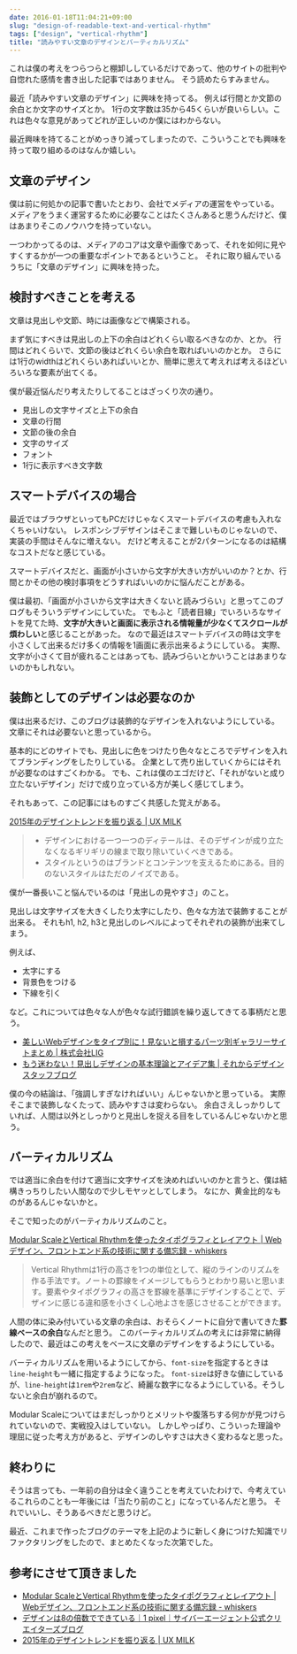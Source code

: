 ```yaml
---
date: 2016-01-18T11:04:21+09:00
slug: "design-of-readable-text-and-vertical-rhythm"
tags: ["design", "vertical-rhythm"]
title: "読みやすい文章のデザインとバーティカルリズム"
---
```


これは僕の考えをつらつらと棚卸ししているだけであって、他のサイトの批判や自惚れた感情を書き出した記事ではありません。
そう読めたらすみません。

最近「読みやすい文章のデザイン」に興味を持ってる。
例えば行間とか文節の余白とか文字のサイズとか。
1行の文字数は35から45くらいが良いらしい。これは色々な意見があってどれが正しいのか僕にはわからない。

最近興味を持てることがめっきり減ってしまったので、こういうことでも興味を持って取り組めるのはなんか嬉しい。

## 文章のデザイン

僕は前に何処かの記事で書いたとおり、会社でメディアの運営をやっている。
メディアをうまく運営するために必要なことはたくさんあると思うんだけど、僕はあまりそこのノウハウを持っていない。

一つわかってるのは、メディアのコアは文章や画像であって、それを如何に見やすくするかが一つの重要なポイントであるということ。
それに取り組んでいるうちに「文章のデザイン」に興味を持った。

## 検討すべきことを考える

文章は見出しや文節、時には画像などで構築される。

まず気にすべきは見出しの上下の余白はどれくらい取るべきなのか、とか。
行間はどれくらいで、文節の後はどれくらい余白を取ればいいのかとか。
さらには1行のwidthはどれくらいあればいいとか、簡単に思えて考えれば考えるほどいろいろな要素が出てくる。

僕が最近悩んだり考えたりしてることはざっくり次の通り。

* 見出しの文字サイズと上下の余白
* 文章の行間
* 文節の後の余白
* 文字のサイズ
* フォント
* 1行に表示すべき文字数

## スマートデバイスの場合

最近ではブラウザといってもPCだけじゃなくスマートデバイスの考慮も入れなくちゃいけない。
レスポンシブデザインはそこまで難しいものじゃないので、実装の手間はそんなに増えない。
だけど考えることが2パターンになるのは結構なコストだなと感じている。

スマートデバイスだと、画面が小さいから文字が大きい方がいいのか？とか、行間とかその他の検討事項をどうすればいいのかに悩んだことがある。

僕は最初、「画面が小さいから文字は大きくないと読みづらい」と思ってこのブログもそういうデザインにしていた。
でもふと「読者目線」でいろいろなサイトを見てた時、**文字が大きいと画面に表示される情報量が少なくてスクロールが煩わしい**と感じることがあった。
なので最近はスマートデバイスの時は文字を小さくして出来るだけ多くの情報を1画面に表示出来るようにしている。
実際、文字が小さくて目が疲れることはあっても、読みづらいとかいうことはあまりないのかもしれない。

## 装飾としてのデザインは必要なのか

僕は出来るだけ、このブログは装飾的なデザインを入れないようにしている。
文章にそれは必要ないと思っているから。

基本的にどのサイトでも、見出しに色をつけたり色々なところでデザインを入れてブランディングをしたりしている。
企業として売り出していくからにはそれが必要なのはすごくわかる。
でも、これは僕のエゴだけど、「それがないと成り立たないデザイン」だけで成り立っている方が美しく感じてしまう。

それもあって、この記事にはものすごく共感した覚えがある。

[2015年のデザイントレンドを振り返る | UX MILK](http://uxmilk.jp/translation/the_year_in_design)

> * デザインにおける一つ一つのディテールは、そのデザインが成り立たなくなるギリギリの線まで取り除いていくべきである。
> * スタイルというのはブランドとコンテンツを支えるためにある。目的のないスタイルはただのノイズである。

僕が一番長いこと悩んでいるのは「見出しの見やすさ」のこと。

見出しは文字サイズを大きくしたり太字にしたり、色々な方法で装飾することが出来る。
それもh1, h2, h3と見出しのレベルによってそれぞれの装飾が出来てしまう。

例えば、

* 太字にする
* 背景色をつける
* 下線を引く

など。これについては色々な人が色々な試行錯誤を繰り返してきてる事柄だと思う。

* [美しいWebデザインをタイプ別に！見ないと損するパーツ別ギャラリーサイトまとめ | 株式会社LIG](http://liginc.co.jp/web/design/other-design/36320)
* [もう迷わない！見出しデザインの基本理論とアイデア集 | それからデザイン スタッフブログ](http://sole-color-blog.com/blog/design/294/)

僕の今の結論は、「強調しすぎなければいい」んじゃないかと思っている。
実際そこまで装飾しなくたって、読みやすさは変わらない。
余白さえしっかりしていれば、人間は以外としっかりと見出しを捉える目をしているんじゃないかと思う。

## バーティカルリズム

では適当に余白を付けて適当に文字サイズを決めればいいのかと言うと、僕は結構きっちりしたい人間なので少しモヤッとしてしまう。
なにか、黄金比的なものがあるんじゃないかと。

そこで知ったのがバーティカルリズムのこと。

[Modular ScaleとVertical Rhythmを使ったタイポグラフィとレイアウト | Webデザイン、フロントエンド系の技術に関する備忘録 - whiskers](http://whiskers.nukos.kitchen/2015/04/05/modular-scale.html)

> Vertical Rhythmは1行の高さを1つの単位として、縦のラインのリズムを作る手法です。ノートの罫線をイメージしてもらうとわかり易いと思います。要素やタイポグラフィの高さを罫線を基準にデザインすることで、デザインに感じる違和感を小さくし心地よさを感じさせることができます。

人間の体に染み付いている文章の余白は、おそらくノートに自分で書いてきた**罫線ベースの余白**なんだと思う。
このバーティカルリズムの考えには非常に納得したので、最近はこの考えをベースに文章のデザインをするようにしている。

バーティカルリズムを用いるようにしてから、`font-size`を指定するときは`line-height`も一緒に指定するようになった。
`font-size`は好きな値にしているが、`line-height`は`1rem`や`2rem`など、綺麗な数字になるようにしている。そうしないと余白が崩れるので。

Modular Scaleについてはまだしっかりとメリットや腹落ちする何かが見つけられていないので、実戦投入はしていない。
しかしやっぱり、こういった理論や理屈に従った考え方があると、デザインのしやすさは大きく変わるなと思った。

## 終わりに

そうは言っても、一年前の自分は全く違うことを考えていたわけで、今考えているこれらのことも一年後には「当たり前のこと」になっているんだと思う。
それでいいし、そうあるべきだと思うけど。

最近、これまで作ったブログのテーマを上記のように新しく身につけた知識でリファクタリングをしたので、まとめたくなった次第でした。

## 参考にさせて頂きました

* [Modular ScaleとVertical Rhythmを使ったタイポグラフィとレイアウト | Webデザイン、フロントエンド系の技術に関する備忘録 - whiskers](http://whiskers.nukos.kitchen/2015/04/05/modular-scale.html)
* [デザインは8の倍数でできている｜1 pixel｜サイバーエージェント公式クリエイターズブログ](http://ameblo.jp/ca-1pixel/entry-11837685575.html)
* [2015年のデザイントレンドを振り返る | UX MILK](http://uxmilk.jp/translation/the_year_in_design)

